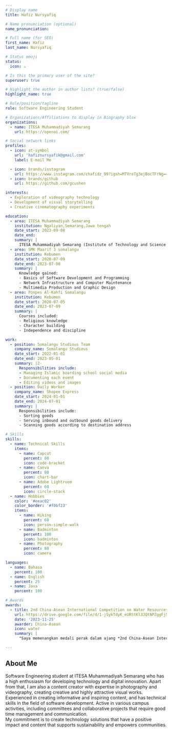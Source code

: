 ```yaml
---
# Display name
title: Hafiz Nursyafiq

# Name pronunciation (optional)
name_pronunciation: 

# Full name (for SEO)
first_name: Hafiz
last_name: Nursyafiq

# Status emoji
status:
  icon: ☕️

# Is this the primary user of the site?
superuser: true

# Highlight the author in author lists? (true/false)
highlight_name: true

# Role/position/tagline
role: Software Engineering Student

# Organizations/Affiliations to display in Biography blox
organizations:
  - name: ITESA Muhammadiyah Semarang
    url: https://openai.com/

# Social network links
profiles:
  - icon: at-symbol
    url: 'hafiznursyafik@gmail.com'
    label: E-mail Me

  - icon: brands/instagram
    url: https://www.instagram.com/chafidz_99?igsh=MTVreTg3ejBocTFrNg==
  - icon: brands/github
    url: https://github.com/gcushen

interests:
  - Exploration of videography technology
  - Development of visual storytelling 
  - Creative cinematography experiments

education:
  - area: ITESA Muhammadiyah Semarang
    institution: Ngaliyan,Semarang,Jawa tengah
    date_start: 2023-09-08
    date_end: 
    summary: |
      ITESA Muhammadiyah Semarang (Institute of Technology and Science Muhammadiyah Semarang) is a higher education institution focused on the development of science and technology based on Islamic values. ITESA offers various study programs in technology, science, and management designed to produce high-quality graduates who are competitive in the job market. The campus is also active in student activities, research, and community service to support sustainable development.
  - area: SMK Maarif 3 somalangu
    institution: Kebumen
    date_start: 2020-07-09
    date_end: 2023-07-08
    summary: |
      Knowledge gained:
      - Basics of Software Development and Programming
      - Network Infrastructure and Computer Maintenance
      - Multimedia Production and Graphic Design
  - area: Ponpes Al-Kahfi Somalangu
    institution: Kebumen
    date_start: 2020-07-05
    date_end: 2023-07-09
    summary: |
      Courses included:
      - Religious knowledge
      - Character building
      - Independence and discipline

work:
  - position: Somalangu Studious Team
    company_name: Somalangu Studious
    date_start: 2022-01-01
    date_end: 2023-05-01
    summary: |2-
      Responsibilities include:
      - Managing Islamic boarding school social media
      - Documenting each event
      - Editing videos and images
  - position: Daily Worker
    company_name: Shopee Express
    date_start: 2024-01-01
    date_end: 2024-07-01
    summary: |
      Responsibilities include:
      - Sorting goods
      - Serving inbound and outbound goods delivery
      - Scanning goods according to destination address

# Skills
skills:
  - name: Technical Skills
    items:
      - name: Capcut
        percent: 80
        icon: code-bracket
      - name: Canva
        percent: 80
        icon: chart-bar
      - name: Adobe Lightroom
        percent: 60
        icon: circle-stack
  - name: Hobbies
    color: '#eeac02'
    color_border: '#f0bf23'
    items:
      - name: Hiking
        percent: 60
        icon: person-simple-walk
      - name: Badminton
        percent: 100
        icon: badminton
      - name: Photography
        percent: 80
        icon: camera

languages:
  - name: Bahasa
    percent: 100
  - name: English
    percent: 25
  - name: Java
    percent: 100

# Awards
awards:
  - title: 2nd China-Asean International Competition on Water Resources and Electric Power
    url: https://drive.google.com/file/d/1-jSykTdyK_eURStKl3JQtNPZggFj5ltF/view?usp=drivesdk
    date: '2023-11-25'
    awarder: China-Asean
    icon: water
    summary: |
      "Saya memenangkan medali perak dalam ajang *2nd China-Asean International Competition on Water Resources and Electric Power*."

---
```


## About Me

Software Engineering student at ITESA Muhammadiyah Semarang who has a high enthusiasm for developing technology and digital innovation. Apart from that, I am also a content creator with expertise in photography and videography, creating creative and highly attractive visual works.  
Experienced in creating informative and inspiring content, and has technical skills in the field of software development. Active in various campus activities, including committees and collaborative projects that require good time management and communication.  
My commitment is to create technology solutions that have a positive impact and content that supports sustainability and empowers communities.

